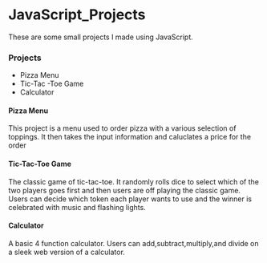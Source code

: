 # JavaScript_Projects
These are some small projects I made using JavaScript.
<h3>Projects</h3>
<ul>
  <li>Pizza Menu</li>
  <li>Tic-Tac -Toe Game</li>
  <li>Calculator</li>
</ul>
<h4>Pizza Menu</h4>
This project is a menu used to order pizza with a various selection of toppings. It then takes the
input information and caluclates a price for the order
<h4>Tic-Tac-Toe Game</h4>
The classic game of tic-tac-toe. It randomly rolls dice to select which of the two players goes first
and then users are off playing the classic game. Users can decide which token each player wants to use and the winner is celebrated with music and flashing lights.
<h4>Calculator</h4>
A basic 4 function calculator. Users can add,subtract,multiply,and divide on a sleek web version
of a calculator.
